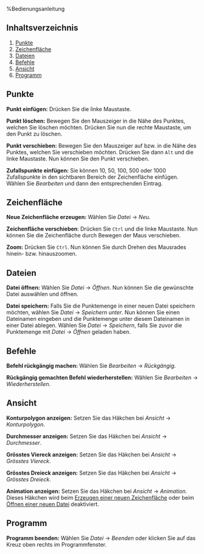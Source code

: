%Bedienungsanleitung

## Inhaltsverzeichnis

1. [Punkte](#punkte)
2. [Zeichenfläche](#zeichenfläche)
3. [Dateien](#dateien)
4. [Befehle](#befehle)
5. [Ansicht](#ansicht)
6. [Programm](#programm)



## Punkte

**Punkt einfügen:** Drücken Sie die linke Maustaste.

**Punkt löschen:** Bewegen Sie den Mauszeiger in die Nähe des Punktes, welchen Sie löschen möchten. Drücken Sie nun die rechte Maustaste, um den Punkt zu löschen.

**Punkt verschieben:** Bewegen Sie den Mauszeiger  auf bzw. in die Nähe des Punktes, welchen Sie verschieben möchten. Drücken Sie dann `Alt` und die linke Maustaste. Nun können Sie den Punkt verschieben.

**Zufallspunkte einfügen:** Sie können 10, 50, 100, 500 oder 1000 Zufallspunkte in den sichtbaren Bereich der Zeichenfläche einfügen. Wählen Sie *Bearbeiten* und dann den entsprechenden Eintrag.



## Zeichenfläche

**Neue Zeichenfläche erzeugen:** Wählen Sie *Datei* → *Neu*.

**Zeichenfläche verschieben**: Drücken Sie `Ctrl` und die linke Maustaste. Nun können Sie die Zeichenfläche durch Bewegen der Maus verschieben.

**Zoom:** Drücken Sie `Ctrl`. Nun können Sie durch Drehen des Mausrades hinein- bzw. hinauszoomen.



## Dateien

**Datei öffnen:** Wählen Sie *Datei* → *Öffnen*. Nun können Sie die gewünschte Datei auswählen und öffnen.

**Datei speichern:** Falls Sie die Punktemenge in einer neuen Datei speichern möchten, wählen Sie *Datei*  →  *Speichern unter*. Nun können Sie einen Dateinamen eingeben und die Punktemenge unter diesem Dateinamen in einer Datei ablegen. Wählen Sie *Datei* →  *Speichern*, falls Sie zuvor die Punktemenge mit *Datei* → *Öffnen* geladen haben.



## Befehle

**Befehl rückgängig machen:** Wählen Sie *Bearbeiten*  → *Rückgängig*.

**Rückgängig gemachten Befehl wiederherstellen:** Wählen Sie *Bearbeiten*  → *Wiederherstellen*.



## Ansicht

**Konturpolygon anzeigen:** Setzen Sie das Häkchen bei *Ansicht* → *Konturpolygon*.

**Durchmesser anzeigen:** Setzen Sie das Häkchen bei *Ansicht* → *Durchmesser*.

**Grösstes Viereck anzeigen:** Setzen Sie das Häkchen bei *Ansicht* → *Grösstes Viereck*.

**Grösstes Dreieck anzeigen:** Setzen Sie das Häkchen bei *Ansicht* → *Grösstes Dreieck*.

**Animation anzeigen:** Setzen Sie das Häkchen bei *Ansicht* → *Animation*. Dieses Häkchen wird beim [Erzeugen einer neuen Zeichenfläche](#zeichenfläche) oder beim [Öffnen einer neuen Datei](#dateien) deaktiviert.



## Programm 

**Programm beenden:** Wählen Sie *Datei* → *Beenden* oder klicken Sie auf das Kreuz oben rechts im Programmfenster.











